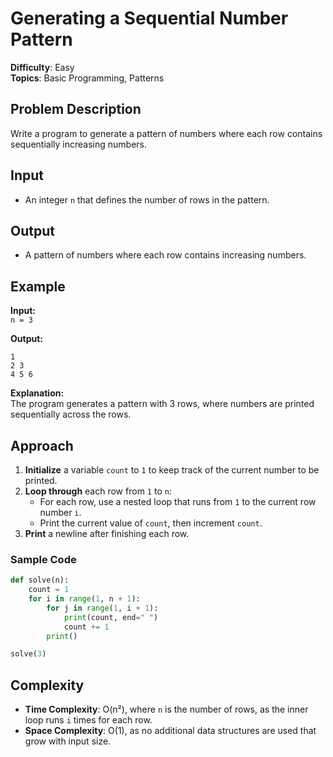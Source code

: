 # Generating a Sequential Number Pattern

**Difficulty**: Easy  
**Topics**: Basic Programming, Patterns

## Problem Description

Write a program to generate a pattern of numbers where each row contains sequentially increasing numbers.

## Input

- An integer `n` that defines the number of rows in the pattern.

## Output

- A pattern of numbers where each row contains increasing numbers.

## Example

**Input:**  
`n = 3`

**Output:**
```
1 
2 3 
4 5 6 
```

**Explanation:**  
The program generates a pattern with 3 rows, where numbers are printed sequentially across the rows.

## Approach

1. **Initialize** a variable `count` to `1` to keep track of the current number to be printed.
2. **Loop through** each row from `1` to `n`:
   - For each row, use a nested loop that runs from `1` to the current row number `i`.
   - Print the current value of `count`, then increment `count`.
3. **Print** a newline after finishing each row.

### Sample Code

```python
def solve(n):
    count = 1  
    for i in range(1, n + 1):
        for j in range(1, i + 1): 
            print(count, end=" ")  
            count += 1 
        print()  

solve(3)
```

## Complexity

- **Time Complexity**: O(n²), where `n` is the number of rows, as the inner loop runs `i` times for each row.
- **Space Complexity**: O(1), as no additional data structures are used that grow with input size.
